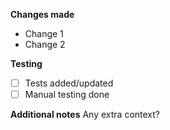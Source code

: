 **Changes made**
- Change 1
- Change 2

**Testing**
- [ ] Tests added/updated
- [ ] Manual testing done

**Additional notes**
Any extra context?